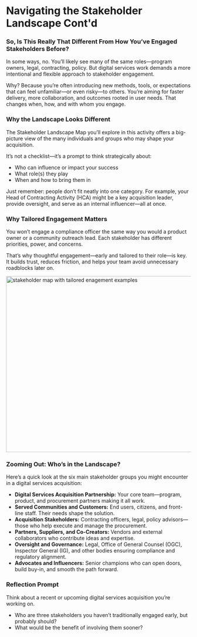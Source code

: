 # Navigating the Stakeholder Landscape Cont'd

### So, Is This Really That Different From How You’ve Engaged Stakeholders Before?

In some ways, no. You’ll likely see many of the same roles—program owners, legal, contracting, policy. But digital services work demands a more intentional and flexible approach to stakeholder engagement.

Why? Because you’re often introducing new methods, tools, or expectations that can feel unfamiliar—or even risky—to others. You’re aiming for faster delivery, more collaboration, and outcomes rooted in user needs. That changes when, how, and with whom you engage.

### Why the Landscape Looks Different

The Stakeholder Landscape Map you’ll explore in this activity offers a big-picture view of the many individuals and groups who may shape your acquisition.

It’s not a checklist—it’s a prompt to think strategically about:

* Who can influence or impact your success
* What role(s) they play
* When and how to bring them in

Just remember: people don’t fit neatly into one category. For example, your Head of Contracting Activity (HCA) might be a key acquisition leader, provide oversight, and serve as an internal influencer—all at once.

### **Why Tailored Engagement Matters**

You won’t engage a compliance officer the same way you would a product owner or a community outreach lead. Each stakeholder has different priorities, power, and concerns.

That’s why thoughtful engagement—early and tailored to their role—is key. It builds trust, reduces friction, and helps your team avoid unnecessary roadblocks later on.

<img width="615" height="480" alt="stakeholder map with tailored enagement examples" src="https://github.com/user-attachments/assets/fec286a5-4e79-4e2c-9d19-825d08357885" />

### **Zooming Out: Who’s in the Landscape?**

Here’s a quick look at the six main stakeholder groups you might encounter in a digital services acquisition:

* **Digital Services Acquisition Partnership:** Your core team—program, product, and procurement partners making it all work.  
* **Served Communities and Customers:** End users, citizens, and front-line staff. Their needs shape the solution.
* **Acquisition Stakeholders:** Contracting officers, legal, policy advisors—those who help execute and manage the procurement.
* **Partners, Suppliers, and Co-Creators:** Vendors and external collaborators who contribute ideas and expertise.
* **Oversight and Governance:** Legal, Office of General Counsel (OGC), Inspector General (IG), and other bodies ensuring compliance and regulatory alignment.
* **Advocates and Influencers:** Senior champions who can open doors, build buy-in, and smooth the path forward.

### **Reflection Prompt**

Think about a recent or upcoming digital services acquisition you’re working on.

* Who are three stakeholders you haven’t traditionally engaged early, but probably should?  
* What would be the benefit of involving them sooner?
